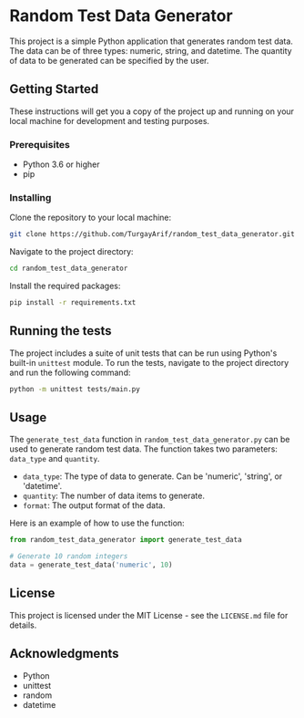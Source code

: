 # Random Test Data Generator

This project is a simple Python application that generates random test data. The data can be of three types: numeric, string, and datetime. The quantity of data to be generated can be specified by the user.

## Getting Started

These instructions will get you a copy of the project up and running on your local machine for development and testing purposes.

### Prerequisites

- Python 3.6 or higher
- pip

### Installing

Clone the repository to your local machine:

```bash
git clone https://github.com/TurgayArif/random_test_data_generator.git
```

Navigate to the project directory:

```bash
cd random_test_data_generator
```

Install the required packages:

```bash
pip install -r requirements.txt
```

## Running the tests

The project includes a suite of unit tests that can be run using Python's built-in `unittest` module. To run the tests, navigate to the project directory and run the following command:

```bash
python -m unittest tests/main.py
```

## Usage

The `generate_test_data` function in `random_test_data_generator.py` can be used to generate random test data. The function takes two parameters: `data_type` and `quantity`.

- `data_type`: The type of data to generate. Can be 'numeric', 'string', or 'datetime'.
- `quantity`: The number of data items to generate.
- `format`: The output format of the data.

Here is an example of how to use the function:

```python
from random_test_data_generator import generate_test_data

# Generate 10 random integers
data = generate_test_data('numeric', 10)
```

## License

This project is licensed under the MIT License - see the `LICENSE.md` file for details.

## Acknowledgments

- Python
- unittest
- random
- datetime
```
